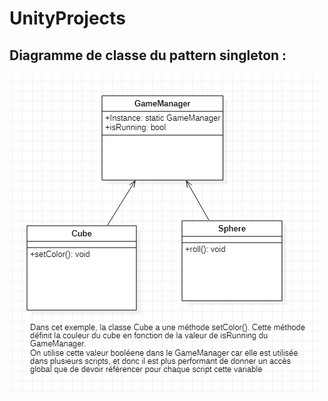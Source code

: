 # UnityProjects

## Diagramme de classe du pattern singleton :

![Image du diagramme de classe d'un pattern singleton](https://github.com/CdrcMag/UnityProjects/blob/main/Singleton-AbstractFactory/Images/Singleton.PNG)